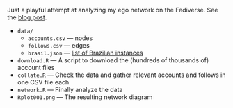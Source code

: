 Just a playful attempt at analyzing my ego network on the Fediverse. See the [blog post](https://blog.leonardof.med.br/2024/grafo-fediverso.html).

- `data/`
  - `accounts.csv` — nodes
  - `follows.csv` — edges
  - `brasil.json` — [list of Brazilian instances](https://brasil.rednet.social/)
- `download.R` — A script to download the (hundreds of thousands of) account files
- `collate.R` — Check the data and gather relevant accounts and follows in one CSV file each
- `network.R` — Finally analyze the data
- `Rplot001.png` — The resulting network diagram
